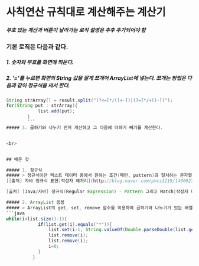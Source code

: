 # 사칙연산 규칙대로 계산해주는 계산기
##### 부호 있는 계산과 버튼이 날라가는 로직 설명은 추후 추가되어야 함

### 기본 로직은 다음과 같다.

##### 1. 숫자와 부호를 화면에 띄운다.
##### 2. '='를 누르면 화면의 String 값을 잘게 쪼개어 ArrayList에 넣는다. 쪼개는 방법은 다음과 같이 정규식을 써서 한다.

```java
String strArray[] = result.split("(?<=[*/()+-])|(?=[*/+()-])");
for(String put : strArray){
            list.add(put);
        }
        ```
##### 3. 곱하기와 나누기 먼저 계산하고 그 다음에 더하기 빼기를 계산한다.


<br>


## 배운 것

##### 1. 정규식
##### > 정규식이란 텍스트 데이터 중에서 원하는 조건(패턴, pattern)과 일치하는 문자열을 찾아내기 위해 사용하는 것으로 미리 정의된 기호와 문자를 이용해서 작성한 문자열을 의미, java.util.regex 패키지에 있는 Match 클래스와 Pattern 클래스를 사용하여 문자열을 정규표현식으로 검증할 수 있다. 해당 클래스 사용법은 자바 클래스 카테고리에 가면 있다. [자바 Pattern Class 링크](http://docs.oracle.com/javase/8/docs/api/index.html)
[[출처] 자바 정규식 표현|작성자 해처리](http://blog.naver.com/phcs1219/140092773115) <-좋은 링크임

[출처] [Java/자바] 정규식(Regular Expression) - Pattern 그리고 Match|작성자 대부류

##### 2. ArrayList 응용
##### > ArrayList의 get, set, remove 함수를 이용하여 곱하기와 나누기가 있는 배열을 찾은 다음 계산, 그리고 계산된 값은 set을 통해 값을 바꿔주고 나머지 필요없는 배열은 삭제해주는 구조
```java
while(i<list.size()-1){
            if(list.get(i).equals("*")){
                list.set(i-1, String.valueOf(Double.parseDouble(list.get(i-1)) * Double.parseDouble(list.get(i+1))));
                list.remove(i);
                list.remove(i);
                i=0;
            }
          }
```
